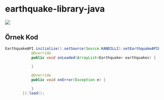 # earthquake-library-java
[![](https://jitpack.io/v/sqayner/earthquake-library-java.svg)](https://jitpack.io/#sqayner/earthquake-library-java)

## Örnek Kod
```java
EarthquakeAPI.initialize().setSource(Source.KANDILLI).setEarthquakeAPIListener(new EarthquakeAPIListener() {
            @Override
            public void onLoaded(ArrayList<Earthquake> earthquakes) {
                
            }

            @Override
            public void onError(Exception e) {

            }
        }).load();
```
